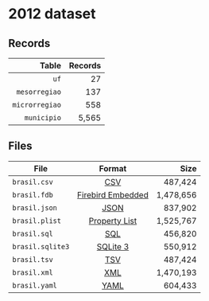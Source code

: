 # 2012 dataset

## Records

|          Table | Records |
| --------------:| -------:|
|           `uf` |      27 |
|  `mesorregiao` |     137 |
| `microrregiao` |     558 |
|    `municipio` |   5,565 |

## Files

| File             | Format                                                                                 |      Size |
| ---------------- |:--------------------------------------------------------------------------------------:| ---------:|
| `brasil.csv`     | [CSV](https://en.wikipedia.org/wiki/Comma-separated_values)                            |   487,424 |
| `brasil.fdb`     | [Firebird Embedded](https://en.wikipedia.org/wiki/Embedded_database#Firebird_Embedded) | 1,478,656 |
| `brasil.json`    | [JSON](https://en.wikipedia.org/wiki/JSON)                                             |   837,902 |
| `brasil.plist`   | [Property List](https://en.wikipedia.org/wiki/Property_list)                           | 1,525,767 |
| `brasil.sql`     | [SQL](https://en.wikipedia.org/wiki/SQL)                                               |   456,820 |
| `brasil.sqlite3` | [SQLite 3](https://en.wikipedia.org/wiki/SQLite)                                       |   550,912 |
| `brasil.tsv`     | [TSV](https://en.wikipedia.org/wiki/Tab-separated_values)                              |   487,424 |
| `brasil.xml`     | [XML](https://en.wikipedia.org/wiki/XML)                                               | 1,470,193 |
| `brasil.yaml`    | [YAML](https://en.wikipedia.org/wiki/YAML)                                             |   604,433 |
